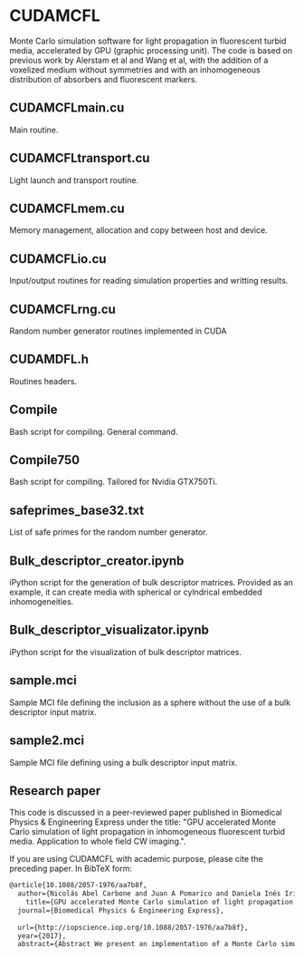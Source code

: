 # CUDAMCFL

Monte Carlo simulation software for light propagation in fluorescent turbid media, accelerated by GPU (graphic processing unit). The code is based on previous work by Alerstam et al and Wang et al, with the addition of a voxelized medium without symmetries and with an inhomogeneous distribution of absorbers and fluorescent markers.

CUDAMCFLmain.cu
-------------------
Main routine. 

CUDAMCFLtransport.cu
-------------------
Light launch and transport routine.

CUDAMCFLmem.cu
-------------------
Memory management, allocation and copy between host and device.

CUDAMCFLio.cu
-------------------
Input/output routines for reading simulation properties and writting results.

CUDAMCFLrng.cu
-------------------
Random number generator routines implemented in CUDA

CUDAMDFL.h
-------------------
Routines headers.

Compile
-------------------
Bash script for compiling. General command.

Compile750
-------------------
Bash script for compiling. Tailored for Nvidia GTX750Ti.

safeprimes_base32.txt
-------------------
List of safe primes for the random number generator.

Bulk_descriptor_creator.ipynb
-------------------
iPython script for the generation of bulk descriptor matrices. Provided as an example, it can create media with spherical or cylndrical embedded inhomogeneities.

Bulk_descriptor_visualizator.ipynb
-------------------
iPython script for the visualization of bulk descriptor matrices.

sample.mci
-------------------
Sample MCI file defining the inclusion as a sphere without the use of a bulk descriptor input matrix.

sample2.mci
-------------------
Sample MCI file defining using a bulk descriptor input matrix.


## Research paper

This code is discussed in a peer-reviewed paper published in Biomedical Physics & Engineering Express under the title: "GPU accelerated Monte Carlo simulation of light propagation in inhomogeneous fluorescent turbid media. Application to whole field CW imaging.".

If you are using CUDAMCFL with academic purpose, please cite the preceding paper. In BibTeX form:

```latex
@article{10.1088/2057-1976/aa7b8f,
  author={Nicolás Abel Carbone and Juan A Pomarico and Daniela Inés Iriarte},
    title={GPU accelerated Monte Carlo simulation of light propagation in inhomogeneous fluorescent turbid media. Application to whole field CW imaging.},
  journal={Biomedical Physics & Engineering Express},
        
  url={http://iopscience.iop.org/10.1088/2057-1976/aa7b8f},
  year={2017},
  abstract={Abstract We present an implementation of a Monte Carlo simulation software for fluorescent turbid media, accelerated by GPU (Graphic Processing Unit). &#13; The code is based on previous work by Alerstam et al. and Wang et al., with the addition of a voxelized medium without symmetries and with an inhomogeneous distribution of absorbers and fluorescent markers. &#13; Cartesian coordinates are used in place of the cylindrical ones used in previous versions. &#13; It is particularly aimed at the simulation of CW whole-field reflectance and transmittance images of fluorescence and absorption.&#13; Several tests and comparisons with numerical and theoretical techniques were performed in order to validate our approach.}
```

